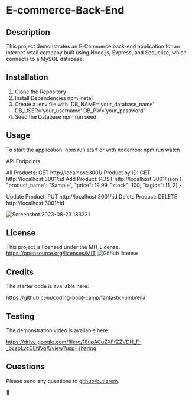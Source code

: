 # E-commerce-Back-End

## Description
This project demonstrates an E-Commerce back-end application for an internet retail company built using Node.js, Express, and Sequelize, which connects to a MySQL database.

## Installation
1. Clone the Repository
2. Install Dependencies
    npm install
3. Create a .env file with:
    DB_NAME='your_database_name'
    DB_USER='your_username'
    DB_PW='your_password'
4. Seed the Database
    npm run seed

## Usage
To start the application:
    npm run start
or with nodemon:
    npm run watch
    
API Endpoints

All Products: GET http://localhost:3001/
Product by ID: GET http://localhost:3001/:id
Add Product: POST http://localhost:3001/
json
{
    "product_name": "Sample",
    "price": 19.99,
    "stock": 100,
    "tagIds": [1, 2]
}

Update Product: PUT http://localhost:3001/:id
Delete Product: DELETE http://localhost:3001/:id

![Screenshot 2023-08-23 183231](https://github.com/butlerem/E-commerce-Back-End/assets/130527417/f98541c5-7115-4695-9ce8-dcbd97f39fb6)

## License
This project is licensed under the MIT License.
https://opensource.org/licenses/MIT
![Github license](https://img.shields.io/badge/license-MIT-blue.svg)

## Credits
The starter code is available here:

https://github.com/coding-boot-camp/fantastic-umbrella
 
## Testing
The demonstration video is available here:

https://drive.google.com/file/d/18upACuZXFfZZVDH_F-_bcsbLvcCENVqX/view?usp=sharing

## Questions
Please send any questions to [github/butlerem](https://github.com/butlerem).

🌼
